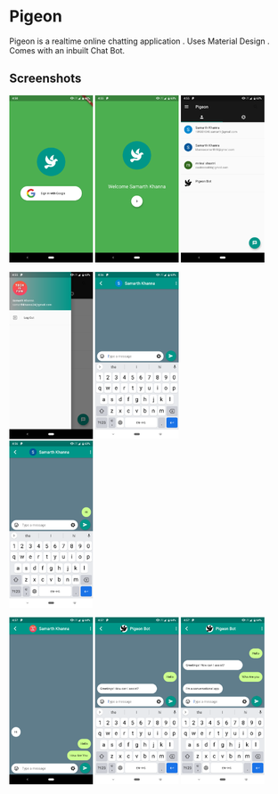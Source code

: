 # Pigeon
Pigeon is a realtime online chatting application .
Uses Material Design .
Comes with an inbuilt Chat Bot.

## Screenshots


<img src="https://github.com/SamiK28/Pigeon/blob/master/screenshots/1.png" height="300em" />  <img src="https://github.com/SamiK28/Pigeon/blob/master/screenshots/2.png" height="300em" />    <img src="https://github.com/SamiK28/Pigeon/blob/master/screenshots/3.png" height="300em" />


<img src="https://github.com/SamiK28/Pigeon/blob/master/screenshots/4.png" height="300em" />   <img src="https://github.com/SamiK28/Pigeon/blob/master/screenshots/5.png" height="300em" />    
<img src="https://github.com/SamiK28/Pigeon/blob/master/screenshots/6.png" height="300em" />

<img src="https://github.com/SamiK28/Pigeon/blob/master/screenshots/7.png" height="300em" />    <img src="https://github.com/SamiK28/Pigeon/blob/master/screenshots/8.png" height="300em" />   <img src="https://github.com/SamiK28/Pigeon/blob/master/screenshots/9.png" height="300em" />


